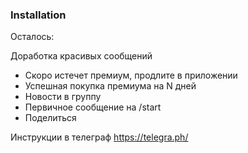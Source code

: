 ### Installation

Осталось:

Доработка красивых сообщений

- Скоро истечет премиум, продлите в приложении
- Успешная покупка премиума на N дней
- Новости в группу
- Первичное сообщение на /start
- Поделиться

Инструкции в телеграф https://telegra.ph/
